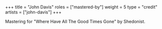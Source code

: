 +++
title = "John Davis"
roles = ["mastered-by"]
weight = 5
type = "credit"
artists = ["john-davis"]
+++

Mastering for "Where Have All The Good Times Gone" by Shedonist.
